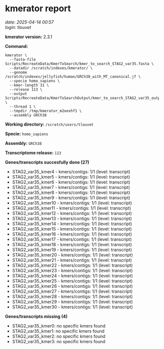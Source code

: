# kmerator report
*date: 2025-04-14 00:57*  
*login: tlouvet*

**kmerator version:** 2.3.1

**Command:**

```
kmerator \
  --fasta-file Scripts/RecreateData/KmerToSearch/kmer_to_search_STAG2_var35.fasta \
  --datadir /scratch/indexes/kmerator/ \
  --genome /scratch/indexes/jellyfish/human/GRCh38_with_MT_canonical.jf \
  --specie homo_sapiens \
  --kmer-length 31 \
  --release 113 \
  --output Scripts/RecreateData/KmerToSearchOutput/kmer_to_search_STAG2_var35_output \
  --thread 1 \
  --tmpdir /tmp/kmerator_m2oexhf1 \
  --assembly GRCh38
```

**Working directory:** `/scratch/users/tlouvet`

**Specie:** `homo_sapiens`

**Assembly:** `GRCh38`

**Transcriptome release:** `113`

**Genes/transcripts succesfully done (27)**

- STAG2_var35_kmer4 - kmers/contigs: 1/1 (level: transcript)
- STAG2_var35_kmer5 - kmers/contigs: 1/1 (level: transcript)
- STAG2_var35_kmer6 - kmers/contigs: 1/1 (level: transcript)
- STAG2_var35_kmer7 - kmers/contigs: 1/1 (level: transcript)
- STAG2_var35_kmer8 - kmers/contigs: 1/1 (level: transcript)
- STAG2_var35_kmer9 - kmers/contigs: 1/1 (level: transcript)
- STAG2_var35_kmer10 - kmers/contigs: 1/1 (level: transcript)
- STAG2_var35_kmer11 - kmers/contigs: 1/1 (level: transcript)
- STAG2_var35_kmer12 - kmers/contigs: 1/1 (level: transcript)
- STAG2_var35_kmer13 - kmers/contigs: 1/1 (level: transcript)
- STAG2_var35_kmer14 - kmers/contigs: 1/1 (level: transcript)
- STAG2_var35_kmer15 - kmers/contigs: 1/1 (level: transcript)
- STAG2_var35_kmer16 - kmers/contigs: 1/1 (level: transcript)
- STAG2_var35_kmer17 - kmers/contigs: 1/1 (level: transcript)
- STAG2_var35_kmer18 - kmers/contigs: 1/1 (level: transcript)
- STAG2_var35_kmer19 - kmers/contigs: 1/1 (level: transcript)
- STAG2_var35_kmer20 - kmers/contigs: 1/1 (level: transcript)
- STAG2_var35_kmer21 - kmers/contigs: 1/1 (level: transcript)
- STAG2_var35_kmer22 - kmers/contigs: 1/1 (level: transcript)
- STAG2_var35_kmer23 - kmers/contigs: 1/1 (level: transcript)
- STAG2_var35_kmer24 - kmers/contigs: 1/1 (level: transcript)
- STAG2_var35_kmer25 - kmers/contigs: 1/1 (level: transcript)
- STAG2_var35_kmer26 - kmers/contigs: 1/1 (level: transcript)
- STAG2_var35_kmer27 - kmers/contigs: 1/1 (level: transcript)
- STAG2_var35_kmer28 - kmers/contigs: 1/1 (level: transcript)
- STAG2_var35_kmer29 - kmers/contigs: 1/1 (level: transcript)
- STAG2_var35_kmer30 - kmers/contigs: 1/1 (level: transcript)


**Genes/transcripts missing (4)**

- STAG2_var35_kmer0: no specific kmers found
- STAG2_var35_kmer1: no specific kmers found
- STAG2_var35_kmer2: no specific kmers found
- STAG2_var35_kmer3: no specific kmers found
